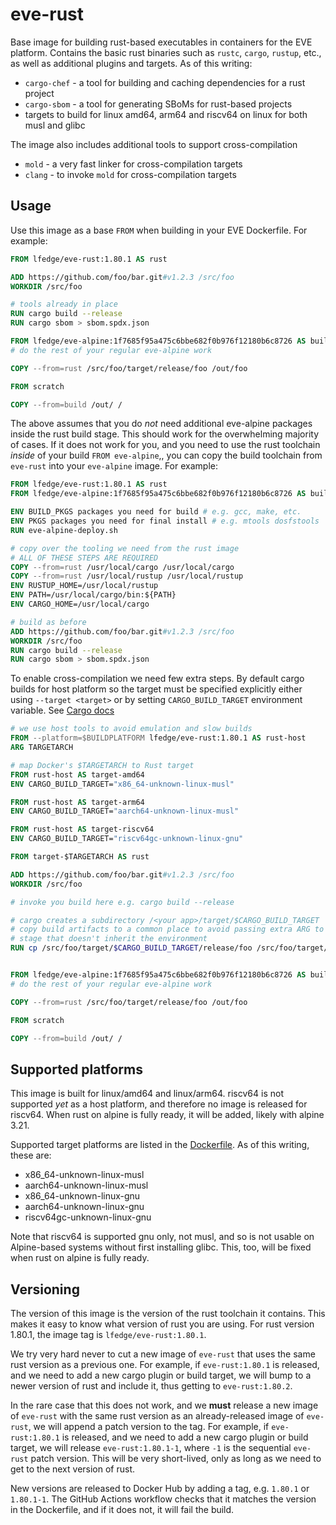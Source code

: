 # eve-rust

Base image for building rust-based executables in containers for the EVE platform. Contains the basic rust binaries
such as `rustc`, `cargo`, `rustup`, etc., as well as additional plugins and targets. As of this writing:

* `cargo-chef` - a tool for building and caching dependencies for a rust project
* `cargo-sbom` - a tool for generating SBoMs for rust-based projects
* targets to build for linux amd64, arm64 and riscv64 on linux for both musl and glibc

The image also includes additional tools to support cross-compilation

* `mold` - a very fast linker for cross-compilation targets
* `clang` - to invoke `mold` for cross-compilation targets

## Usage

Use this image as a base `FROM` when building in your EVE Dockerfile. For example:

```Dockerfile
FROM lfedge/eve-rust:1.80.1 AS rust

ADD https://github.com/foo/bar.git#v1.2.3 /src/foo
WORKDIR /src/foo

# tools already in place
RUN cargo build --release
RUN cargo sbom > sbom.spdx.json

FROM lfedge/eve-alpine:1f7685f95a475c6bbe682f0b976f12180b6c8726 AS build
# do the rest of your regular eve-alpine work

COPY --from=rust /src/foo/target/release/foo /out/foo

FROM scratch

COPY --from=build /out/ /
```

The above assumes that you do *not* need additional eve-alpine packages inside the rust build stage. This should work for
the overwhelming majority of cases. If it does not work for you, and you need to use the rust toolchain _inside_ of
your build `FROM eve-alpine`,, you can copy the build toolchain from `eve-rust` into your `eve-alpine` image. For example:

```Dockerfile
FROM lfedge/eve-rust:1.80.1 AS rust
FROM lfedge/eve-alpine:1f7685f95a475c6bbe682f0b976f12180b6c8726 AS build

ENV BUILD_PKGS packages you need for build # e.g. gcc, make, etc.
ENV PKGS packages you need for final install # e.g. mtools dosfstools
RUN eve-alpine-deploy.sh

# copy over the tooling we need from the rust image
# ALL OF THESE STEPS ARE REQUIRED
COPY --from=rust /usr/local/cargo /usr/local/cargo
COPY --from=rust /usr/local/rustup /usr/local/rustup
ENV RUSTUP_HOME=/usr/local/rustup
ENV PATH=/usr/local/cargo/bin:${PATH}
ENV CARGO_HOME=/usr/local/cargo

# build as before
ADD https://github.com/foo/bar.git#v1.2.3 /src/foo
WORKDIR /src/foo
RUN cargo build --release
RUN cargo sbom > sbom.spdx.json
```

To enable cross-compilation we need few extra steps. By default cargo builds for host platform so the target must be specified explicitly either using `--target <target>` or by setting `CARGO_BUILD_TARGET` environment variable. See [Cargo docs](https://doc.rust-lang.org/cargo/reference/environment-variables.html?highlight=CARGO_BUILD_TARGET#configuration-environment-variables)

```Dockerfile
# we use host tools to avoid emulation and slow builds
FROM --platform=$BUILDPLATFORM lfedge/eve-rust:1.80.1 AS rust-host
ARG TARGETARCH

# map Docker's $TARGETARCH to Rust target
FROM rust-host AS target-amd64
ENV CARGO_BUILD_TARGET="x86_64-unknown-linux-musl"

FROM rust-host AS target-arm64
ENV CARGO_BUILD_TARGET="aarch64-unknown-linux-musl"

FROM rust-host AS target-riscv64
ENV CARGO_BUILD_TARGET="riscv64gc-unknown-linux-gnu"

FROM target-$TARGETARCH AS rust

ADD https://github.com/foo/bar.git#v1.2.3 /src/foo
WORKDIR /src/foo

# invoke you build here e.g. cargo build --release

# cargo creates a subdirectory /<your app>/target/$CARGO_BUILD_TARGET
# copy build artifacts to a common place to avoid passing extra ARG to following
# stage that doesn't inherit the environment
RUN cp /src/foo/target/$CARGO_BUILD_TARGET/release/foo /src/foo/target/release/foo


FROM lfedge/eve-alpine:1f7685f95a475c6bbe682f0b976f12180b6c8726 AS build
# do the rest of your regular eve-alpine work

COPY --from=rust /src/foo/target/release/foo /out/foo

FROM scratch

COPY --from=build /out/ /
```


## Supported platforms

This image is built for linux/amd64 and linux/arm64. riscv64 is
not supported _yet_ as a host platform, and therefore no image is released for riscv64.
When rust on alpine is fully ready, it will be added, likely with alpine 3.21.

Supported target platforms are listed in the [Dockerfile](./Dockerfile#L3). As of this writing, these
are:

* x86_64-unknown-linux-musl
* aarch64-unknown-linux-musl
* x86_64-unknown-linux-gnu
* aarch64-unknown-linux-gnu
* riscv64gc-unknown-linux-gnu

Note that riscv64 is supported gnu only, not musl, and so is not usable on Alpine-based systems
without first installing glibc. This, too, will be fixed when rust on alpine is fully ready.

## Versioning

The version of this image is the version of the rust toolchain it contains. This makes it easy to know what
version of rust you are using. For rust version 1.80.1, the image tag is `lfedge/eve-rust:1.80.1`.

We try very hard never to cut a new image of `eve-rust` that uses the same rust version as a previous one.
For example, if `eve-rust:1.80.1` is released, and we need to add a new cargo plugin or build target,
we will bump to a newer version of rust and include it, thus getting to `eve-rust:1.80.2`.

In the rare case that this does not work, and we **must** release a new image of `eve-rust` with the same rust version
as an already-released image of `eve-rust`, we will append a patch version to the tag. For example, if `eve-rust:1.80.1`
is released, and we need to add a new cargo plugin or build target, we will release `eve-rust:1.80.1-1`, where `-1` is
the sequential `eve-rust` patch version. This will be very short-lived, only as long as we need to get to the next
version of rust.

New versions are released to Docker Hub by adding a tag, e.g. `1.80.1` or `1.80.1-1`. The GitHub Actions workflow
checks that it matches the version in the Dockerfile, and if it does not, it will fail the build.

